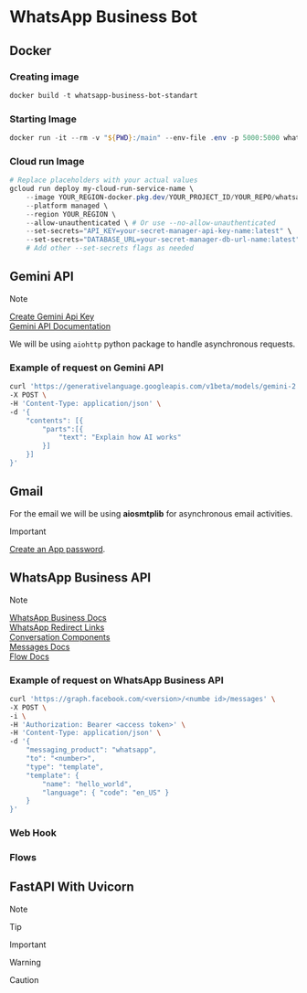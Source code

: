 # WhatsApp Business Bot

## Docker

### Creating image

```powershell
docker build -t whatsapp-business-bot-standart
```

### Starting Image

```powershell
docker run -it --rm -v "${PWD}:/main" --env-file .env -p 5000:5000 whatsapp-business-bot
```

### Cloud run Image

```powershell
# Replace placeholders with your actual values
gcloud run deploy my-cloud-run-service-name \
    --image YOUR_REGION-docker.pkg.dev/YOUR_PROJECT_ID/YOUR_REPO/whatsapp-business-bot:latest \
    --platform managed \
    --region YOUR_REGION \
    --allow-unauthenticated \ # Or use --no-allow-unauthenticated
    --set-secrets="API_KEY=your-secret-manager-api-key-name:latest" \
    --set-secrets="DATABASE_URL=your-secret-manager-db-url-name:latest"
    # Add other --set-secrets flags as needed
```

## Gemini API

>[!NOTE]
>[Create Gemini Api Key](https://aistudio.google.com/app/apikey)  
>[Gemini API Documentation](https://ai.google.dev/gemini-api/docs)  

We will be using `aiohttp` python package to handle asynchronous requests.  

### Example of request on Gemini API

```bash
curl 'https://generativelanguage.googleapis.com/v1beta/models/gemini-2.0-flash:generateContent?key=GEMINI_API_KEY' \
-X POST \
-H 'Content-Type: application/json' \
-d '{
    "contents": [{
        "parts":[{
            "text": "Explain how AI works"
        }]
    }]
}'
```

## Gmail

For the email we will be using **aiosmtplib** for asynchronous email activities.  

>[!IMPORTANT]
>[Create an App password](https://myaccount.google.com/apppasswords).

## WhatsApp Business API

>[!NOTE]
>[WhatsApp Business Docs](https://developers.facebook.com/docs/whatsapp/cloud-api)  
>[WhatsApp Redirect Links](https://faq.whatsapp.com/425247423114725/?cms_platform=iphone&fbclid=IwZXh0bgNhZW0CMTEAAR4lx_zu9Ws6yUlHIpOh7lLbg5GfwBgzV0Rn2s623WG__Arm-UEzouy33G3zhQ_aem_3gkVsuFTGTykNr3LZg-woQ)  
>[Conversation Components](https://developers.facebook.com/docs/whatsapp/cloud-api/phone-numbers/conversational-components/#commands)  
>[Messages Docs](https://developers.facebook.com/docs/whatsapp/cloud-api/guides/send-messages)  
>[Flow Docs](https://developers.facebook.com/docs/whatsapp/flows/guides/implementingyourflowendpoint/?utm_source=social-youtube&utm_medium=m4d&utm_campaign=organic-social&utm_content=post-url&utm_offering=artificial-intelligence&utm_product=Connecting-WhatsApp-Flows-to-an-endpoint_07302024&eventSource=OrganicSocialM4D&content_id=eDxEekbvddA4lRy#setup)  

### Example of request on WhatsApp Business API

```bash
curl 'https://graph.facebook.com/<version>/<numbe id>/messages' \
-X POST \
-i \
-H 'Authorization: Bearer <access token>' \
-H 'Content-Type: application/json' \
-d '{ 
    "messaging_product": "whatsapp", 
    "to": "<number>", 
    "type": "template", 
    "template": { 
        "name": "hello_world", 
        "language": { "code": "en_US" } 
    }
}'
```

### Web Hook

### Flows

## FastAPI With Uvicorn

>[!NOTE]
>

>[!TIP]
>

>[!IMPORTANT]
>

>[!WARNING]

>[!CAUTION]